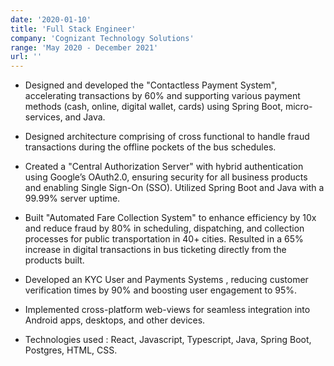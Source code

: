 ```yaml
---
date: '2020-01-10'
title: 'Full Stack Engineer'
company: 'Cognizant Technology Solutions'
range: 'May 2020 - December 2021'
url: ''
---
```


- Designed and developed the "Contactless Payment System", accelerating transactions by 60% and supporting various payment
methods (cash, online, digital wallet, cards) using Spring Boot, micro-services, and Java.

- Designed architecture comprising of cross functional to handle fraud transactions during the offline pockets of the bus schedules.
  
- Created a "Central Authorization Server" with hybrid authentication using Google’s OAuth2.0, ensuring security for all business
products and enabling Single Sign-On (SSO). Utilized Spring Boot and Java with a 99.99% server uptime.

- Built "Automated Fare Collection System" to enhance efficiency by 10x and reduce fraud by 80% in scheduling, dispatching, and
collection processes for public transportation in 40+ cities. Resulted in a 65% increase in digital transactions in bus ticketing directly
from the products built.

- Developed an KYC User and Payments Systems , reducing customer verification times by 90% and boosting user engagement to 95%.
  
- Implemented cross-platform web-views for seamless integration into Android apps, desktops, and other devices.
  
- Technologies used : React, Javascript, Typescript, Java, Spring Boot, Postgres, HTML, CSS.
